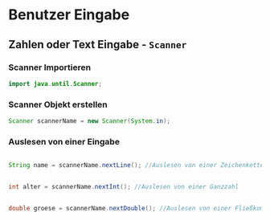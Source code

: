 # Benutzer Eingabe

## Zahlen oder Text Eingabe - ```Scanner```

### Scanner Importieren

```java 
import java.until.Scanner; 
```
### Scanner Objekt erstellen

```java
Scanner scannerName = new Scanner(System.in);
```

### Auslesen von einer Eingabe

```java

String name = scannerName.nextLine(); //Auslesen von einer Zeichenkette 

```
``` java

int alter = scannerName.nextInt(); //Auslesen von einer Ganzzahl

```
``` java

double groese = scannerName.nextDouble(); //Auslesen von einer Fließkommazahl

```